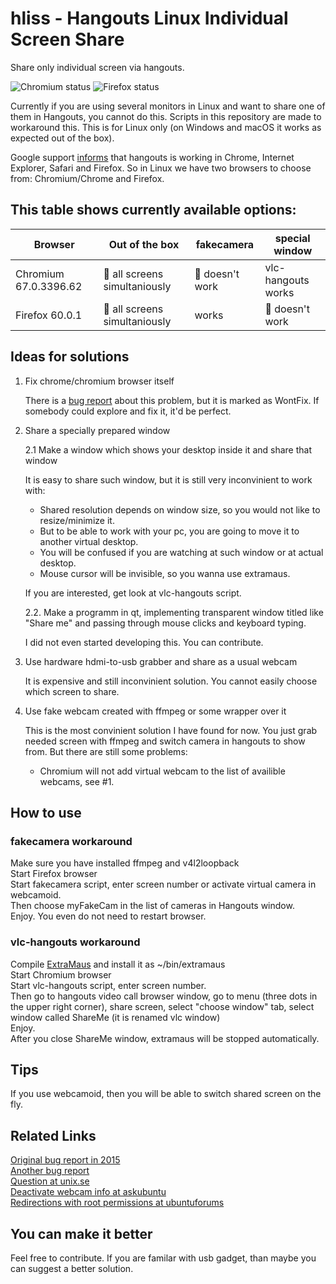 hliss - Hangouts Linux Individual Screen Share
==============================================

Share only individual screen via hangouts.

![Chromium status](https://img.shields.io/badge/chromium%20v67.0.3396.62%20-workaround-green.svg)
![Firefox status](https://img.shields.io/badge/firefox%20v60.0.1-workaround-green.svg)

Currently if you are using several monitors in Linux and want to share one of them in Hangouts, you cannot do this. Scripts in this repository are made to workaround this. This is for Linux only (on Windows and macOS it works as expected out of the box).

Google support [informs](https://support.google.com/hangouts/answer/2944865) that hangouts is working in Chrome, Internet Explorer, Safari and Firefox. So in Linux we have two browsers to choose from: Chromium/Chrome and Firefox.

## This table shows currently available options:

| Browser | Out of the box | fakecamera | special window |
| --- | --- | --- | --- |
| Chromium 67.0.3396.62 | :red_circle: all screens simultaniously | :red_circle: doesn't work | vlc-hangouts works
| Firefox 60.0.1 | :red_circle: all screens simultaniously | works | :red_circle: doesn't work


## Ideas for solutions

1. Fix chrome/chromium browser itself

    There is a [bug report](https://bugs.chromium.org/p/chromium/issues/detail?id=437507) about this problem, but it is marked as WontFix. If somebody could explore and fix it, it'd be perfect.
	
2. Share a specially prepared window

	2.1 Make a window which shows your desktop inside it and share that window

    It is easy to share such window, but it is still very inconvinient to work with:
    - Shared resolution depends on window size, so you would not like to resize/minimize it.
    - But to be able to work with your pc, you are going to move it to another virtual desktop.
    - You will be confused if you are watching at such window or at actual desktop.
    - Mouse cursor will be invisible, so you wanna use extramaus.

	If you are interested, get look at vlc-hangouts script.

    2.2. Make a programm in qt, implementing transparent window titled like "Share me" and passing through mouse clicks and keyboard typing.

    I did not even started developing this. You can contribute.

3. Use hardware hdmi-to-usb grabber and share as a usual webcam

    It is expensive and still inconvinient solution. You cannot easily choose which screen to share.

4. Use fake webcam created with ffmpeg or some wrapper over it

    This is the most convinient solution I have found for now. You just grab needed screen with ffmpeg and switch camera in hangouts to show from. But there are still some problems:
    - Chromium will not add virtual webcam to the list of availible webcams, see #1.
    

## How to use

### fakecamera workaround
Make sure you have installed ffmpeg and v4l2loopback<br>
Start Firefox browser<br>
Start fakecamera script, enter screen number or activate virtual camera in webcamoid.<br>
Then choose myFakeCam in the list of cameras in Hangouts window.<br>
Enjoy. You even do not need to restart browser.<br>

### vlc-hangouts workaround
Compile [ExtraMaus](http://dodger-tools.sourceforge.net/cms/index.php?id=100000201) and install it as ~/bin/extramaus<br>
Start Chromium browser<br>
Start vlc-hangouts script, enter screen number.<br>
Then go to hangouts video call browser window, go to menu (three dots in the upper right corner), share screen, select "choose window" tab, select window called ShareMe (it is renamed vlc window)<br>
Enjoy.<br>
After you close ShareMe window, extramaus will be stopped automatically.

Tips
----
If you use webcamoid, then you will be able to switch shared screen on the fly.

Related Links
-------------
[Original bug report in 2015](https://bugs.chromium.org/p/chromium/issues/detail?id=437507)<br>
[Another bug report](https://bugs.chromium.org/p/chromium/issues/detail?id=660032)<br>
[Question at unix.se](https://unix.stackexchange.com/questions/152435/sharing-your-desktop-with-google-hangouts-dual-monitor-and-gnome-shell)<br>
[Deactivate webcam info at askubuntu](https://askubuntu.com/questions/189708/how-to-disable-integrated-webcam-and-still-be-able-to-use-an-external-one)<br>
[Redirections with root permissions at ubuntuforums](https://ubuntuforums.org/showthread.php?t=766891)

You can make it better
----------------------
Feel free to contribute.
If you are familar with usb gadget, than maybe you can suggest a better solution.
